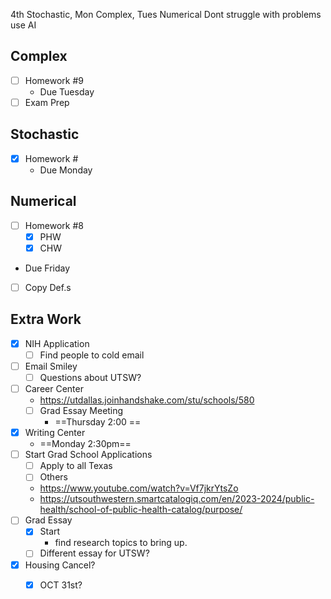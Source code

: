 4th Stochastic, Mon Complex, Tues Numerical
Dont struggle with problems use AI

## Complex
- [ ] Homework #9
	- Due Tuesday
- [ ] Exam Prep

## Stochastic
- [x] Homework #
	- Due Monday

## Numerical 
- [ ] Homework #8
	- [x]  PHW
	- [x] CHW
- Due Friday
- [ ] Copy Def.s


## Extra Work

- [x] NIH Application
	- [ ] Find people to cold email
- [ ] Email Smiley
	- [ ] Questions about UTSW?
- [ ] Career Center
	- https://utdallas.joinhandshake.com/stu/schools/580
	- [ ] Grad Essay Meeting
		- ==Thursday 2:00 ==
- [x] Writing Center 
	-  ==Monday 2:30pm==
- [ ] Start Grad School Applications
	- [ ] Apply to all Texas
	- [ ] Others
	- https://www.youtube.com/watch?v=Vf7jkrYtsZo
	- https://utsouthwestern.smartcatalogiq.com/en/2023-2024/public-health/school-of-public-health-catalog/purpose/
- [ ] Grad Essay
	 - [x] Start
		 - find research topics to bring up. 
	- [ ] Different essay for UTSW? 
- [x] Housing Cancel? 
	- [x] OCT 31st? 




